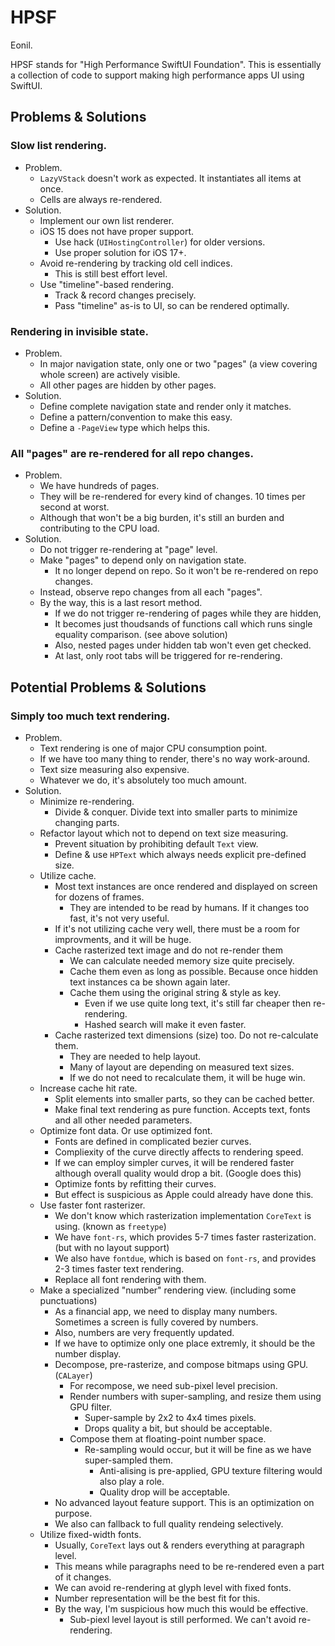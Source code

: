 HPSF
====
Eonil.

HPSF stands for "High Performance SwiftUI Foundation".
This is essentially a collection of code to support making high performance apps UI using SwiftUI.



Problems & Solutions
-----------------------------

### Slow list rendering.
- Problem.
    - `LazyVStack` doesn't work as expected. It instantiates all items at once.
    - Cells are always re-rendered.
- Solution.
    - Implement our own list renderer.
    - iOS 15 does not have proper support.
        - Use hack (`UIHostingController`) for older versions.
        - Use proper solution for iOS 17+.
    - Avoid re-rendering by tracking old cell indices.
        - This is still best effort level.
    - Use "timeline"-based rendering.
        - Track & record changes precisely.
        - Pass "timeline" as-is to UI, so can be rendered optimally.

### Rendering in invisible state.
- Problem.
    - In major navigation state, only one or two "pages" (a view covering whole screen) are actively visible.
    - All other pages are hidden by other pages.
- Solution.
    - Define complete navigation state and render only it matches.
    - Define a pattern/convention to make this easy.
    - Define a `-PageView` type which helps this.

### All "pages" are re-rendered for all repo changes.
- Problem.
    - We have hundreds of pages.
    - They will be re-rendered for every kind of changes. 10 times per second at worst.
    - Although that won't be a big burden, it's still an burden and contributing to the CPU load. 
- Solution.
    - Do not trigger re-rendering at "page" level.
    - Make "pages" to depend only on navigation state.
        - It no longer depend on repo. So it won't be re-rendered on repo changes.
    - Instead, observe repo changes from all each "pages".
    - By the way, this is a last resort method.
        - If we do not trigger re-rendering of pages while they are hidden,
        - It becomes just thoudsands of functions call which runs single equality comparison. (see above solution)
        - Also, nested pages under hidden tab won't even get checked.
        - At last, only root tabs will be triggered for re-rendering. 




Potential Problems & Solutions
------------------------------
        
### Simply too much text rendering.
- Problem.
    - Text rendering is one of major CPU consumption point.
    - If we have too many thing to render, there's no way work-around.
    - Text size measuring also expensive.
    - Whatever we do, it's absolutely too much amount.
- Solution.
    - Minimize re-rendering.
        - Divide & conquer. Divide text into smaller parts to minimize changing parts. 
    - Refactor layout which not to depend on text size measuring.
        - Prevent situation by prohibiting default `Text` view.
        - Define & use `HPText` which always needs explicit pre-defined size.
    - Utilize cache.
        - Most text instances are once rendered and displayed on screen for dozens of frames.
            - They are intended to be read by humans. If it changes too fast, it's not very useful.
        - If it's not utilizing cache very well, there must be a room for improvments, and it will be huge.
        - Cache rasterized text image and do not re-render them
            - We can calculate needed memory size quite precisely.
            - Cache them even as long as possible. Because once hidden text instances ca be shown again later.
            - Cache them using the original string & style as key.
                - Even if we use quite long text, it's still far cheaper then re-rendering.
                - Hashed search will make it even faster.
        - Cache rasterized text dimensions (size) too. Do not re-calculate them.
            - They are needed to help layout. 
            - Many of layout are depending on measured text sizes.
            - If we do not need to recalculate them, it will be huge win.     
    - Increase cache hit rate.
        - Split elements into smaller parts, so they can be cached better.
        - Make final text rendering as pure function. Accepts text, fonts and all other needed parameters.
    - Optimize font data. Or use optimized font.
        - Fonts are defined in complicated bezier curves.
        - Compliexity of the curve directly affects to rendering speed.
        - If we can employ simpler curves, it will be rendered faster although overall quality would drop a bit. (Google does this)
        - Optimize fonts by refitting their curves.
        - But effect is suspicious as Apple could already have done this.
    - Use faster font rasterizer.
        - We don't know which rasterization implementation `CoreText` is using. (known as `freetype`)
        - We have `font-rs`, which provides 5-7 times faster rasterization. (but with no layout support)
        - We also have `fontdue`, which is based on `font-rs`, and provides 2-3 times faster text rendering.
        - Replace all font rendering with them.
    - Make a specialized "number" rendering view. (including some punctuations)
        - As a financial app, we need to display many numbers. Sometimes a screen is fully covered by numbers.
        - Also, numbers are very frequently updated. 
        - If we have to optimize only one place extremly, it should be the number display.
        - Decompose, pre-rasterize, and compose bitmaps using GPU. (`CALayer`)
            - For recompose, we need sub-pixel level precision.
            - Render numbers with super-sampling, and resize them using GPU filter.
                - Super-sample by 2x2 to 4x4 times pixels. 
                - Drops quality a bit, but should be acceptable.
            - Compose them at floating-point number space.
                - Re-sampling would occur, but it will be fine as we have super-sampled them.
                    - Anti-alising is pre-applied, GPU texture filtering would also play a role.
                    - Quality drop will be acceptable.
        - No advanced layout feature support. This is an optimization on purpose.
        - We also can fallback to full quality rendeing selectively.
    - Utilize fixed-width fonts. 
        - Usually, `CoreText` lays out & renders everything at paragraph level.
        - This means while paragraphs need to be re-rendered even a part of it changes.
        - We can avoid re-rendering at glyph level with fixed fonts.
        - Number representation will be the best fit for this.
        - By the way, I'm suspicious how much this would be effective.
            - Sub-piexl level layout is still performed. We can't avoid re-rendering. 
